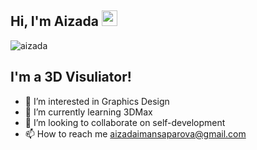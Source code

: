## Hi, I'm Aizada <img src="https://media.giphy.com/media/hvRJCLFzcasrR4ia7z/giphy.gif" width="25px">


 <p align="left"> <img src="https://komarev.com/ghpvc/?username=MoonAizada&label=Views&color=blue&style=plastic" alt="aizada" /> </p> 

## I'm a 3D Visuliator!
- 👀 I’m interested in Graphics Design 
- 🌱 I’m currently learning 3DMax
- 💞️ I’m looking to collaborate on self-development
- 📫 How to reach me aizadaimansaparova@gmail.com

